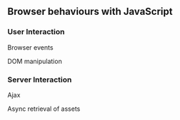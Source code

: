 ## Browser behaviours with JavaScript

### User Interaction <!-- .element: class="fragment" -->

Browser events <!-- .element: class="fragment" -->

DOM manipulation <!-- .element: class="fragment" -->

### Server Interaction <!-- .element: class="fragment" -->

Ajax <!-- .element: class="fragment" -->

Async retrieval of assets <!-- .element: class="fragment" -->
